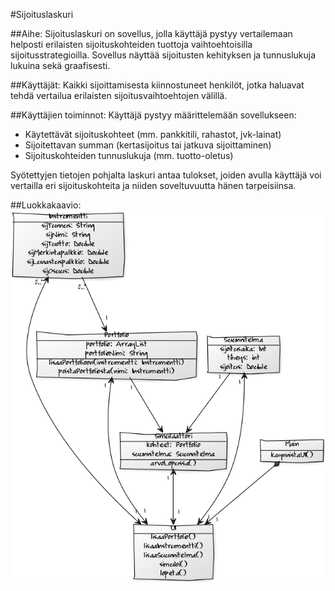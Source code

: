 #Sijoituslaskuri

##Aihe:
Sijoituslaskuri on sovellus, jolla käyttäjä pystyy vertailemaan helposti erilaisten sijoituskohteiden tuottoja vaihtoehtoisilla sijoitusstrategioilla. Sovellus näyttää sijoitusten kehityksen ja tunnuslukuja lukuina sekä graafisesti.

##Käyttäjät:
Kaikki sijoittamisesta kiinnostuneet henkilöt, jotka haluavat tehdä vertailua erilaisten sijoitusvaihtoehtojen välillä.


##Käyttäjien toiminnot:
Käyttäjä pystyy määrittelemään sovellukseen:
- Käytettävät sijoituskohteet (mm. pankkitili, rahastot, jvk-lainat)
- Sijoitettavan summan (kertasijoitus tai jatkuva sijoittaminen)
- Sijoituskohteiden tunnuslukuja (mm. tuotto-oletus)

Syötettyjen tietojen pohjalta laskuri antaa tulokset, joiden avulla käyttäjä voi vertailla eri sijoituskohteita ja niiden soveltuvuutta hänen tarpeisiinsa.

##Luokkakaavio:
![Luokkakaavio](https://github.com/vtikkala/Sijoituslaskuri/blob/master/dokumentaatio/luokkakaavio.png "Luokkakaavio")

